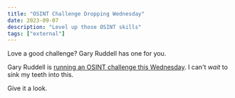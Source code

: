 ```yaml
---
title: "OSINT Challenge Dropping Wednesday"
date: 2023-09-07
description: "Level up those OSINT skills"
tags: ["external"]
---
```


Love a good challenge? Gary Ruddell has one for you.

<!--truncate-->

Gary Ruddell is [running an OSINT challenge this Wednesday](https://www.linkedin.com/posts/garyruddell_osint-activity-7104064783393402880-AjH4?utm_source=share&utm_medium=member_ios). I can't *wait* to sink my teeth into this.

Give it a look.